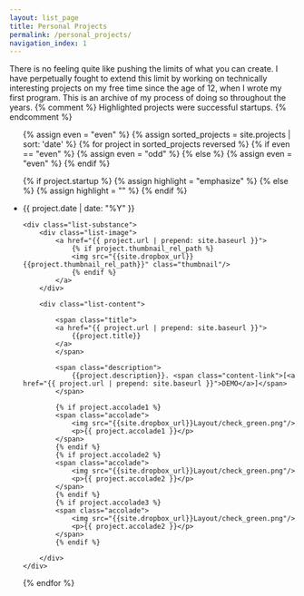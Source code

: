 ```yaml
---
layout: list_page
title: Personal Projects
permalink: /personal_projects/
navigation_index: 1
---
```


There is no feeling quite like pushing the limits of what you can create. I have perpetually fought to extend this limit by working on technically interesting projects on my free time since the age of 12, when I wrote my first program. This is an archive of my process of doing so throughout the years. {% comment %} <span class="light_highlight">Highlighted projects were successful startups.</span> {% endcomment %}

<ul class="posts projects">

{% assign even = "even" %}
{% assign sorted_projects = site.projects | sort: 'date' %}
{% for project in sorted_projects reversed %}
  {% if even == "even" %} {% assign even = "odd" %} 
  {% else %} {% assign even = "even" %}
  {% endif %}

  {% if project.startup %}
  {% assign highlight = "emphasize" %}
  {% else %}
  {% assign highlight = "" %}
  {% endif %}

  <li class="{{ even }} {{highlight}}">
	<div class="list-date">{{ project.date | date: "%Y" }}</div>

	<div class="list-substance">
	    <div class="list-image">
		    <a href="{{ project.url | prepend: site.baseurl }}">
		    	{% if project.thumbnail_rel_path %}
			    <img src="{{site.dropbox_url}}{{project.thumbnail_rel_path}}" class="thumbnail"/>
		        {% endif %}
		    </a>	
		</div>

	    <div class="list-content">

	    	<span class="title">
		    <a href="{{ project.url | prepend: site.baseurl }}">
		    	{{project.title}}
			</a>
			</span>

		    <span class="description">
		    	{{project.description}}. <span class="content-link">[<a href="{{ project.url | prepend: site.baseurl }}">DEMO</a>]</span>
			</span>

			{% if project.accolade1 %}
			<span class="accolade">
				<img src="{{site.dropbox_url}}Layout/check_green.png"/>
				<p>{{ project.accolade1 }}</p>
			</span>
			{% endif %}
			{% if project.accolade2 %}
			<span class="accolade">
				<img src="{{site.dropbox_url}}Layout/check_green.png"/>
				<p>{{ project.accolade2 }}</p>
			</span>
			{% endif %}
			{% if project.accolade3 %}
			<span class="accolade">
				<img src="{{site.dropbox_url}}Layout/check_green.png"/>
				<p>{{ project.accolade2 }}</p>
			</span>
			{% endif %}

		</div>
	</div>

  </li>
{% endfor %}
</ul>
